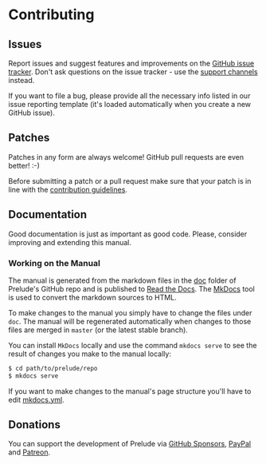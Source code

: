 # Contributing

## Issues

Report issues and suggest features and improvements on the
[GitHub issue tracker](https://github.com/phanviet/prelude/issues). Don't ask
questions on the issue tracker - use the [support channels](support.md) instead.

If you want to file a bug, please provide all the necessary info listed in
our issue reporting template (it's loaded automatically when you create a
new GitHub issue).

## Patches

Patches in any form are always welcome! GitHub pull requests are even better! :-)

Before submitting a patch or a pull request make sure that your patch
is in line with the [contribution
guidelines](https://github.com/phanviet/prelude/blob/master/CONTRIBUTING.md).

## Documentation

Good documentation is just as important as good code.
Please, consider improving and extending this manual.

### Working on the Manual

The manual is generated from the markdown files in the
[doc](https://github.com/phanviet/prelude/tree/master/doc) folder of Prelude's
GitHub repo and is published to [Read the Docs](readthedocs.org). The
[MkDocs](http://www.mkdocs.org/) tool is used to convert the markdown sources to
HTML.

To make changes to the manual you simply have to change the files under
`doc`. The manual will be regenerated automatically when changes to those files
are merged in `master` (or the latest stable branch).

You can install `MkDocs` locally and use the command `mkdocs serve` to see the
result of changes you make to the manual locally:

```sh
$ cd path/to/prelude/repo
$ mkdocs serve
```

If you want to make changes to the manual's page structure you'll have to edit
[mkdocs.yml](https://github.com/phanviet/prelude/blob/master/mkdocs.yml).

## Donations

You can support the development of Prelude via
[GitHub Sponsors](https://github.com/sponsors/phanviet),
[PayPal](https://www.paypal.me/phanviet) and
[Patreon](https://www.patreon.com/phanviet).
